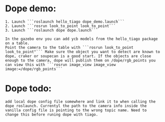 # Dope demo:

    1. Launch ```roslaunch hello_tiago dope_demo.launch```
    2. Launch ```rosrun look_to_point look_to_point```
    3. Launch ```roslaunch dope dope.launch```

    In the gazebo env you can add ycb models from the hello_tiago package on a table.
    Point the camera to the table with ```rosrun look_to_point look_to_point"``` Make sure the object you want to detect are known to dope, craker or soupecan is a good start. If the objects are close enough to the camera, dope will publish them on /dope/rgb_points you can view this with ```rosrun image_view image_view image:=/dope/rgb_points```

# Dope todo:

    add local dope config file somewhere and link it to when calling the dope roslaunch. Currentyl the path to the camera info inside the vanilla config file is pointing to the wrong topic name. Need to change this before runing dope with tiago.

